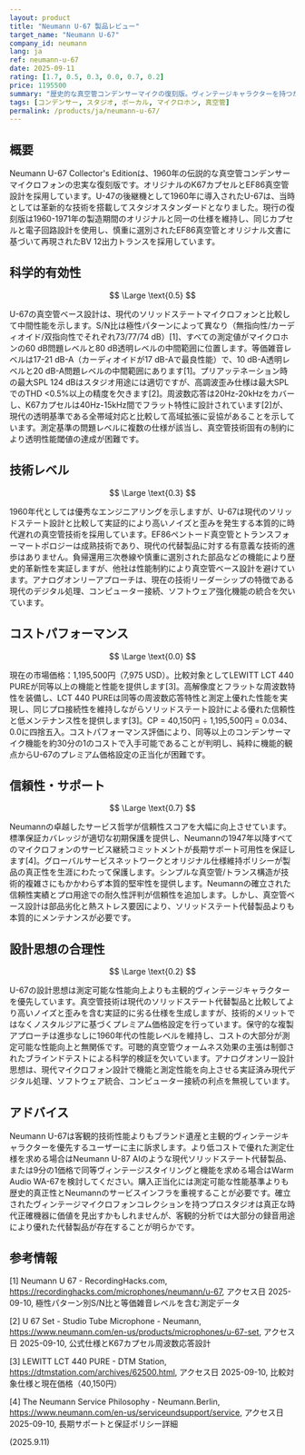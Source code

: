 ```yaml
---
layout: product
title: "Neumann U-67 製品レビュー"
target_name: "Neumann U-67"
company_id: neumann
lang: ja
ref: neumann-u-67
date: 2025-09-11
rating: [1.7, 0.5, 0.3, 0.0, 0.7, 0.2]
price: 1195500
summary: "歴史的な真空管コンデンサーマイクの復刻版。ヴィンテージキャラクターを持つが、現代の代替製品と比較して測定上の性能は劣る"
tags: [コンデンサー, スタジオ, ボーカル, マイクロホン, 真空管]
permalink: /products/ja/neumann-u-67/
---
```

## 概要

Neumann U-67 Collector's Editionは、1960年の伝説的な真空管コンデンサーマイクロフォンの忠実な復刻版です。オリジナルのK67カプセルとEF86真空管設計を採用しています。U-47の後継機として1960年に導入されたU-67は、当時としては革新的な技術を搭載してスタジオスタンダードとなりました。現行の復刻版は1960-1971年の製造期間のオリジナルと同一の仕様を維持し、同じカプセルと電子回路設計を使用し、慎重に選別されたEF86真空管とオリジナル文書に基づいて再現されたBV 12出力トランスを採用しています。

## 科学的有効性

$$ \Large \text{0.5} $$

U-67の真空管ベース設計は、現代のソリッドステートマイクロフォンと比較して中間性能を示します。S/N比は極性パターンによって異なり（無指向性/カーディオイド/双指向性でそれぞれ73/77/74 dB）[1]、すべての測定値がマイクロホンの60 dB問題レベルと80 dB透明レベルの中間範囲に位置します。等価雑音レベルは17-21 dB-A（カーディオイドが17 dB-Aで最良性能）で、10 dB-A透明レベルと20 dB-A問題レベルの中間範囲にあります[1]。プリアッテネーション時の最大SPL 124 dBはスタジオ用途には適切ですが、高調波歪み仕様は最大SPLでのTHD <0.5%以上の精度を欠きます[2]。周波数応答は20Hz-20kHzをカバーし、K67カプセルは40Hz-15kHz間でフラット特性に設計されています[2]が、現代の透明基準である全帯域対応と比較して高域拡張に妥協があることを示しています。測定基準の問題レベルに複数の仕様が該当し、真空管技術固有の制約により透明性能閾値の達成が困難です。

## 技術レベル

$$ \Large \text{0.3} $$

1960年代としては優秀なエンジニアリングを示しますが、U-67は現代のソリッドステート設計と比較して実証的により高いノイズと歪みを発生する本質的に時代遅れの真空管技術を採用しています。EF86ペントード真空管とトランスフォーマートポロジーは成熟技術であり、現代の代替製品に対する有意義な技術的進歩はありません。負帰還用三次巻線や慎重に選別された部品などの機能により歴史的革新性を実証しますが、他社は性能制約により真空管ベース設計を避けています。アナログオンリーアプローチは、現在の技術リーダーシップの特徴である現代のデジタル処理、コンピューター接続、ソフトウェア強化機能の統合を欠いています。

## コストパフォーマンス

$$ \Large \text{0.0} $$

現在の市場価格：1,195,500円（7,975 USD）。比較対象としてLEWITT LCT 440 PUREが同等以上の機能と性能を提供します[3]。高解像度とフラットな周波数特性を装備し、LCT 440 PUREは同等の周波数応答特性と測定上優れた性能を実現し、同じプロ接続性を維持しながらソリッドステート設計による優れた信頼性と低メンテナンス性を提供します[3]。CP = 40,150円 ÷ 1,195,500円 = 0.034、0.0に四捨五入。コストパフォーマンス評価により、同等以上のコンデンサーマイク機能を約30分の1のコストで入手可能であることが判明し、純粋に機能的観点からU-67のプレミアム価格設定の正当化が困難です。

## 信頼性・サポート

$$ \Large \text{0.7} $$

Neumannの卓越したサービス哲学が信頼性スコアを大幅に向上させています。標準保証カバレッジが適切な初期保護を提供し、Neumannの1947年以降すべてのマイクロフォンのサービス継続コミットメントが長期サポート可用性を保証します[4]。グローバルサービスネットワークとオリジナル仕様維持ポリシーが製品の真正性を生涯にわたって保護します。シンプルな真空管/トランス構造が技術的複雑さにもかかわらず本質的堅牢性を提供します。Neumannの確立された信頼性実績とプロ用途での耐久性評判が信頼性を追加します。しかし、真空管ベース設計は部品劣化と熱ストレス要因により、ソリッドステート代替製品よりも本質的にメンテナンスが必要です。

## 設計思想の合理性

$$ \Large \text{0.2} $$

U-67の設計思想は測定可能な性能向上よりも主観的ヴィンテージキャラクターを優先しています。真空管技術は現代のソリッドステート代替製品と比較してより高いノイズと歪みを含む実証的に劣る仕様を生成しますが、技術的メリットではなくノスタルジアに基づくプレミアム価格設定を行っています。保守的な複製アプローチは進歩なしに1960年代の性能レベルを維持し、コストの大部分が測定可能な性能向上と無関係です。可聴的真空管ウォームネス効果の主張は制御されたブラインドテストによる科学的検証を欠いています。アナログオンリー設計思想は、現代マイクロフォン設計で機能と測定性能を向上させる実証済み現代デジタル処理、ソフトウェア統合、コンピューター接続の利点を無視しています。

## アドバイス

Neumann U-67は客観的技術性能よりもブランド遺産と主観的ヴィンテージキャラクターを優先するユーザーに主に訴求します。より低コストで優れた測定仕様を求める場合はNeumann U-87 AIのような現代ソリッドステート代替製品、または9分の1価格で同等ヴィンテージスタイリングと機能を求める場合はWarm Audio WA-67を検討してください。購入正当化には測定可能な性能基準よりも歴史的真正性とNeumannのサービスインフラを重視することが必要です。確立されたヴィンテージマイクロフォンコレクションを持つプロスタジオは真正な時代正確機器に価値を見出すかもしれませんが、客観的分析では大部分の録音用途により優れた代替製品が存在することが明らかです。

## 参考情報

[1] Neumann U 67 - RecordingHacks.com, https://recordinghacks.com/microphones/neumann/u-67, アクセス日 2025-09-10, 極性パターン別S/N比と等価雑音レベルを含む測定データ

[2] U 67 Set - Studio Tube Microphone - Neumann, https://www.neumann.com/en-us/products/microphones/u-67-set, アクセス日 2025-09-10, 公式仕様とK67カプセル周波数応答設計

[3] LEWITT LCT 440 PURE - DTM Station, https://dtmstation.com/archives/62500.html, アクセス日 2025-09-10, 比較対象仕様と現在価格（40,150円）

[4] The Neumann Service Philosophy - Neumann.Berlin, https://www.neumann.com/en-us/serviceundsupport/service, アクセス日 2025-09-10, 長期サポートと保証ポリシー詳細

(2025.9.11)